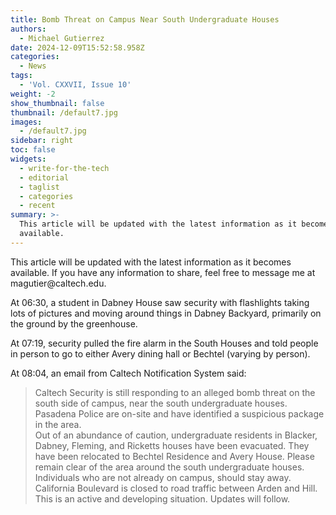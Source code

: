 ```yaml
---
title: Bomb Threat on Campus Near South Undergraduate Houses
authors:
  - Michael Gutierrez
date: 2024-12-09T15:52:58.958Z
categories:
  - News
tags:
  - 'Vol. CXXVII, Issue 10'
weight: -2
show_thumbnail: false
thumbnail: /default7.jpg
images:
  - /default7.jpg
sidebar: right
toc: false
widgets:
  - write-for-the-tech
  - editorial
  - taglist
  - categories
  - recent
summary: >-
  This article will be updated with the latest information as it becomes
  available.
---
```


This article will be updated with the latest information as it becomes available. If you have any information to share, feel free to message me at magutier\@caltech.edu.

At 06:30, a student in Dabney House saw security with flashlights taking lots of pictures and moving around things in Dabney Backyard, primarily on the ground by the greenhouse.

At 07:19, security pulled the fire alarm in the South Houses and told people in person to go to either Avery dining hall or Bechtel (varying by person).

At 08:04, an email from Caltech Notification System said:

> Caltech Security is still responding to an alleged bomb threat on the south side of campus, near the south undergraduate houses. Pasadena Police are on-site and have identified a suspicious package in the area.\
> Out of an abundance of caution, undergraduate residents in Blacker, Dabney, Fleming, and Ricketts houses have been evacuated. They have been relocated to Bechtel Residence and Avery House. Please remain clear of the area around the south undergraduate houses. Individuals who are not already on campus, should stay away. California Boulevard is closed to road traffic between Arden and Hill.\
> This is an active and developing situation. Updates will follow.

